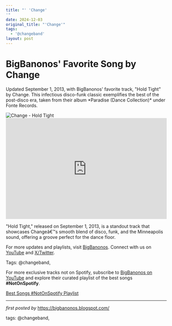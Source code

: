 ```yaml
---
title: "' 'Change'
'"
date: 2024-12-03
original_title: "'Change'"
tags:
  - '@changeband'
layout: post
---
```

<!-- Post Title -->
<h1 >BigBanonos' Favorite Song by Change</h1> <!-- Introductory Text -->
<p >Updated September 1, 2013, with BigBanonos' favorite track, "Hold Tight" by Change. This infectious disco-funk classic exemplifies the best of the post-disco era, taken from their album *Paradise (Dance Collection)* under Fonte Records.</p> <!-- Featured Image -->
<div > <img src="https://i.ytimg.com/vi/DIhfnIlg2Uc/sddefault.jpg" alt="Change - Hold Tight" />
</div> <!-- YouTube Video Embed -->
<div > <iframe width="100%" height="315" src="https://www.youtube.com/embed/rVZ-9t02h90" title="Change - Hold Tight (extended version)" frameborder="0" allow="accelerometer; autoplay; clipboard-write; encrypted-media; gyroscope; picture-in-picture; web-share" referrerpolicy="strict-origin-when-cross-origin" allowfullscreen></iframe>
</div> <!-- Song Information -->
<div > <p>"Hold Tight," released on September 1, 2013, is a standout track that showcases Changeâ€™s smooth blend of disco, funk, and the Minneapolis sound, offering a groove perfect for the dance floor.</p>
</div> <!-- Footer Links -->
<div > <p>For more updates and playlists, visit <a href="https://bigbanonos.blogspot.com/" target="_blank">BigBanonos</a>. Connect with us on <a href="https://www.youtube.com/@BigBanonos" target="_blank">YouTube</a> and <a href="https://x.com/bigbanonos" target="_blank">X/Twitter</a>.</p>
</div> <!-- Tags -->
<p >Tags: @changeband,</p>


<!--Subscribe and Playlist Links-->
<div>
    <p>For more exclusive tracks not on Spotify, subscribe to <a href="https://www.youtube.com/@BigBanonos" target="_blank">BigBanonos on YouTube</a> and explore their curated playlist of the best songs <strong>#NotOnSpotify</strong>.</p>
    <p><a href="https://www.youtube.com/playlist?list=PLtuNtuTatqI0kFahUCbtbfenC_ET5O_tr" target="_blank">Best Songs #NotOnSpotify Playlist<br /></a></p></div>

<hr />

<p><em>first posted by</em> <a href="https://bigbanonos.blogspot.com/" rel="noopener" target="_new">https://bigbanonos.blogspot.com/</a></p>

<p>tags: @changeband,</p>
